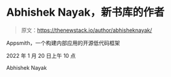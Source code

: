 # Abhishek Nayak，新书库的作者

> 原文：<https://thenewstack.io/author/abhisheknayak/>

Appsmith，一个构建内部应用的开源低代码框架

2022 年 1 月 20 日上午 10 点

Abhishek Nayak
